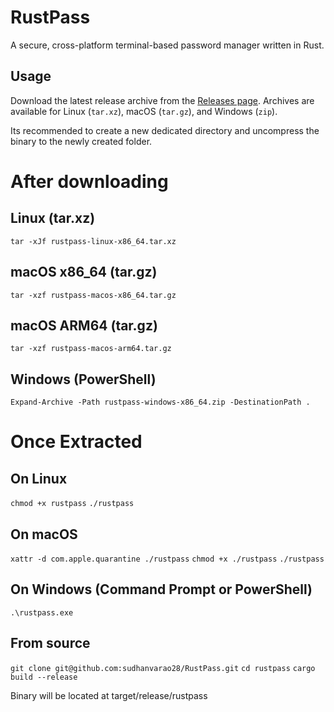 # RustPass

A secure, cross-platform terminal-based password manager written in Rust.

## Usage

Download the latest release archive from the [Releases page](https://github.com/YOUR_USERNAME/rustpass/releases). Archives are available for Linux (`tar.xz`), macOS (`tar.gz`), and Windows (`zip`).

Its recommended to create a new dedicated directory and uncompress the binary to the newly created folder.


# After downloading


## Linux (tar.xz)
``` tar -xJf rustpass-linux-x86_64.tar.xz ```

## macOS x86_64 (tar.gz)
```tar -xzf rustpass-macos-x86_64.tar.gz```

## macOS ARM64 (tar.gz)
```tar -xzf rustpass-macos-arm64.tar.gz```

## Windows (PowerShell)
```Expand-Archive -Path rustpass-windows-x86_64.zip -DestinationPath .```


# Once Extracted

## On Linux
```chmod +x rustpass```
```./rustpass```

## On macOS
```xattr -d com.apple.quarantine ./rustpass```
```chmod +x ./rustpass```
```./rustpass```

## On Windows (Command Prompt or PowerShell)
```.\rustpass.exe```


## From source
```git clone git@github.com:sudhanvarao28/RustPass.git```
```cd rustpass```
```cargo build --release```

Binary will be located at target/release/rustpass

